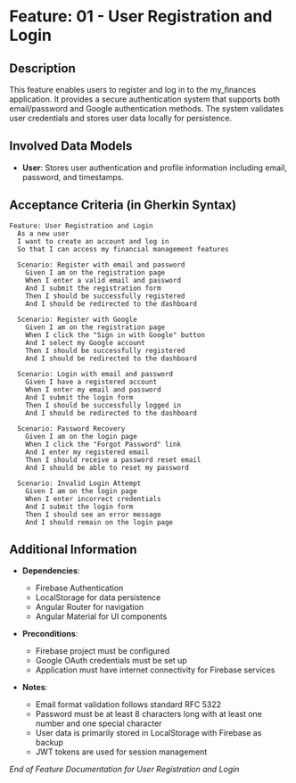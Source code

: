 # Feature: **01 - User Registration and Login**

## Description

This feature enables users to register and log in to the my_finances application. It provides a secure authentication system that supports both email/password and Google authentication methods. The system validates user credentials and stores user data locally for persistence.

## Involved Data Models

- **User**: Stores user authentication and profile information including email, password, and timestamps.

## Acceptance Criteria (in Gherkin Syntax)

```gherkin
Feature: User Registration and Login
  As a new user
  I want to create an account and log in
  So that I can access my financial management features

  Scenario: Register with email and password
    Given I am on the registration page
    When I enter a valid email and password
    And I submit the registration form
    Then I should be successfully registered
    And I should be redirected to the dashboard

  Scenario: Register with Google
    Given I am on the registration page
    When I click the "Sign in with Google" button
    And I select my Google account
    Then I should be successfully registered
    And I should be redirected to the dashboard

  Scenario: Login with email and password
    Given I have a registered account
    When I enter my email and password
    And I submit the login form
    Then I should be successfully logged in
    And I should be redirected to the dashboard

  Scenario: Password Recovery
    Given I am on the login page
    When I click the "Forgot Password" link
    And I enter my registered email
    Then I should receive a password reset email
    And I should be able to reset my password

  Scenario: Invalid Login Attempt
    Given I am on the login page
    When I enter incorrect credentials
    And I submit the login form
    Then I should see an error message
    And I should remain on the login page
```

## Additional Information

- **Dependencies**: 
  - Firebase Authentication
  - LocalStorage for data persistence
  - Angular Router for navigation
  - Angular Material for UI components

- **Preconditions**: 
  - Firebase project must be configured
  - Google OAuth credentials must be set up
  - Application must have internet connectivity for Firebase services

- **Notes**: 
  - Email format validation follows standard RFC 5322
  - Password must be at least 8 characters long with at least one number and one special character
  - User data is primarily stored in LocalStorage with Firebase as backup
  - JWT tokens are used for session management

_End of Feature Documentation for User Registration and Login_ 